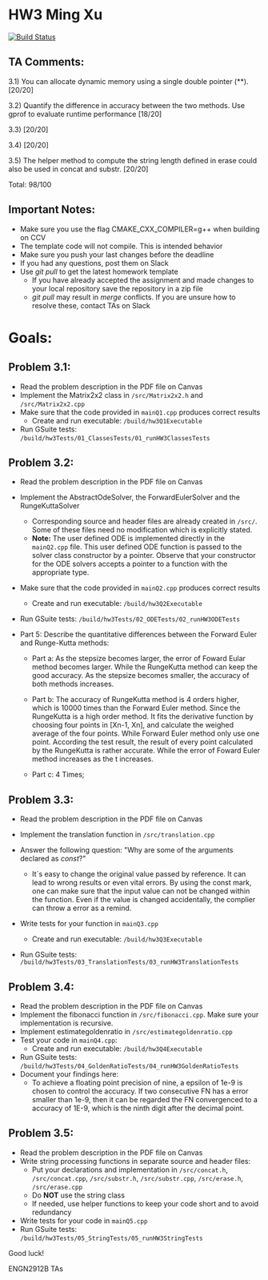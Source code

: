# HW3 Ming Xu

[![Build Status](https://travis-ci.com/ENGN2912B-2018/hw3-Xuming8812.svg?token=3JDRzeLyM1vNMxzmeSBG&branch=master)](https://travis-ci.com/ENGN2912B-2018/hw3-Xuming8812)

## TA Comments:

3.1) You can allocate dynamic memory using a single double pointer (\*\*). [20/20]

3.2) Quantify the difference in accuracy between the two methods. Use gprof to evaluate runtime performance [18/20]

3.3) [20/20]

3.4) [20/20]

3.5) The helper method to compute the string length defined in erase could also be used in concat and substr. [20/20]

Total: 98/100

## Important Notes:
* Make sure you use the flag CMAKE_CXX_COMPILER=g++ when building on CCV
* The template code will not compile. This is intended behavior
* Make sure you push your last changes before the deadline
* If you had any questions, post them on Slack
* Use *git pull* to get the latest homework template
  - If you have already accepted the assignment and made changes to your local repository save the repository in a zip file
  - *git pull* may result in *merge* conflicts. If you are unsure how to resolve these, contact TAs on Slack

# Goals:

## Problem 3.1:
* Read the problem description in the PDF file on Canvas
* Implement the Matrix2x2 class in `/src/Matrix2x2.h` and `/src/Matrix2x2.cpp`
* Make sure that the code provided in `mainQ1.cpp` produces correct results
  - Create and run executable: `/build/hw3Q1Executable`
* Run GSuite tests: `/build/hw3Tests/01_ClassesTests/01_runHW3ClassesTests`

## Problem 3.2:
* Read the problem description in the PDF file on Canvas
* Implement the AbstractOdeSolver, the ForwardEulerSolver and the RungeKuttaSolver
  - Corresponding source and header files are already created in `/src/`. Some of these files need no modification which is explicitly stated.
  - **Note:** The user defined ODE is implemented directly in the `mainQ2.cpp` file. This user defined ODE function is passed to the solver class constructor by a pointer. Observe that your constructor for the ODE solvers accepts a pointer to a function with the appropriate type.
* Make sure that the code provided in `mainQ2.cpp` produces correct results
  - Create and run executable: `/build/hw3Q2Executable`
* Run GSuite tests: `/build/hw3Tests/02_ODETests/02_runHW3ODETests`
* Part 5: Describe the quantitative differences between the Forward Euler and Runge-Kutta methods:

  - Part a:  As the stepsize becomes larger, the error of Foward Eular method becomes larger. While the RungeKutta method can keep the good accuracy. As the stepsize becomes smaller, the accuracy of both methods increases.
    
  - Part b: The accuracy of RungeKutta method is 4 orders higher, which is 10000 times than the Forward Euler method. Since the RungeKutta is a high order method. It fits the derivative function by choosing four points in [Xn-1, Xn], and calculate the weighed average of the four points. While Forward Euler method only use one point. According the test result, the result of every point calculated by the RungeKutta is rather accurate. While the error of Foward Euler method increases as the t increases.
   
  - Part c: 4 Times;

## Problem 3.3:
* Read the problem description in the PDF file on Canvas
* Implement the translation function in `/src/translation.cpp`
* Answer the following question: "Why are some of the arguments declared as *const*?"
  
  - It`s easy to change the original value passed by reference. It can lead to wrong results or even vital errors. By using the const mark, one can make sure that the input value can not be changed within the function. Even if the value is changed accidentally, the complier can throw a error as a remind.
  
* Write tests for your function in `mainQ3.cpp`
  - Create and run executable: `/build/hw3Q3Executable`
* Run GSuite tests: `/build/hw3Tests/03_TranslationTests/03_runHW3TranslationTests`

## Problem 3.4:
* Read the problem description in the PDF file on Canvas
* Implement the fibonacci function in `/src/fibonacci.cpp`. Make sure your implementation is recursive.
* Implement estimategoldenratio in `/src/estimategoldenratio.cpp` 
* Test your code in `mainQ4.cpp`:
  - Create and run executable: `/build/hw3Q4Executable`
* Run GSuite tests: `/build/hw3Tests/04_GoldenRatioTests/04_runHW3GoldenRatioTests`
* Document your findings here: 
  - To achieve a floating point precision of nine, a epsilon of 1e-9 is chosen to control the accuracy. If two consecutive FN has a error smaller than 1e-9, then it can be regarded the FN convergenced to a accuracy of 1E-9, which is the ninth digit after the decimal point.
 

## Problem 3.5:
* Read the problem description in the PDF file on Canvas
* Write string processing functions in separate source and header files:
  - Put your declarations and implementation in `/src/concat.h`, `/src/concat.cpp`, `/src/substr.h`, `/src/substr.cpp`, `/src/erase.h`, `/src/erase.cpp`
  - Do **NOT** use the string class
  - If needed, use helper functions to keep your code short and to avoid redundancy
* Write tests for your code in `mainQ5.cpp`
* Run GSuite tests: `/build/hw3Tests/05_StringTests/05_runHW3StringTests`

Good luck!

ENGN2912B TAs
